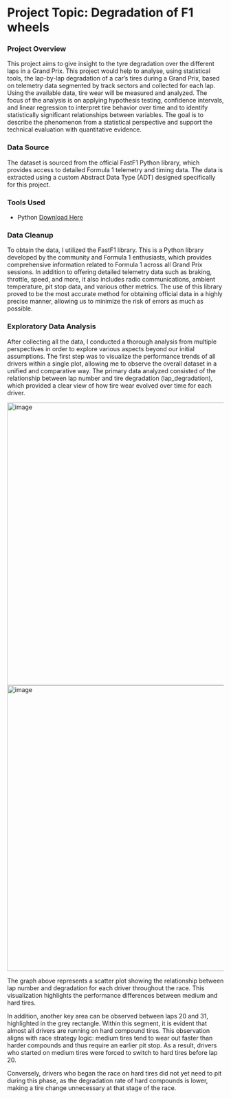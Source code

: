 # Project Topic: Degradation of F1 wheels
### Project Overview
This project aims to give insight to the tyre degradation over the different laps in a Grand Prix. This project would help to analyse, using statistical tools, the lap-by-lap degradation of a car’s tires during a Grand Prix, based on telemetry data segmented by track sectors and collected for each lap. Using the available data, tire wear will be measured and analyzed. The focus of the analysis is on applying hypothesis testing, confidence intervals, and linear regression to interpret tire behavior over time and to identify statistically significant relationships between variables. The goal is to describe the phenomenon from a statistical perspective and support the technical evaluation with quantitative evidence.

### Data Source
The dataset is sourced from the official FastF1 Python library, which provides access to detailed Formula 1 telemetry and timing data. The data is extracted using a custom Abstract Data Type (ADT) designed specifically for this project.

### Tools Used
- Python [Download Here](https://www.python.org/downloads/)

### Data Cleanup
To obtain the data, I  utilized the FastF1 library. This is a Python library developed by the community and Formula 1 enthusiasts, which provides comprehensive information related to Formula 1 across all Grand Prix sessions. In addition to offering detailed telemetry data such as braking, throttle, speed, and more, it also includes radio communications, ambient temperature, pit stop data, and various other metrics. The use of this library proved to be the most accurate method for obtaining official data in a highly precise manner, allowing us to minimize the risk of errors as much as possible.

### Exploratory Data Analysis
After collecting all the data, I conducted a thorough analysis from multiple perspectives in order to explore various aspects beyond our initial assumptions. The first step was to visualize the performance trends of all drivers within a single plot, allowing me to observe the overall dataset in a unified and comparative way. The primary data analyzed consisted of the relationship between lap number and tire degradation (lap_degradation), which provided a clear view of how tire wear evolved over time for each driver.

<img width="1154" height="657" alt="image" src="https://github.com/user-attachments/assets/44b5de02-1b4d-4b94-a140-79d9e3dacf12" />

<img width="1166" height="664" alt="image" src="https://github.com/user-attachments/assets/682b4018-011c-4cbd-8ca3-bff151c44687" />

The graph above represents a scatter plot showing the relationship between lap number and degradation for each driver throughout the race. This visualization highlights the performance differences between medium and hard tires.

In addition, another key area can be observed between laps 20 and 31, highlighted in the grey rectangle. Within this segment, it is evident that almost all drivers are running on hard compound tires. This observation aligns with race strategy logic: medium tires tend to wear out faster than harder compounds and thus require an earlier pit stop. As a result, drivers who started on medium tires were forced to switch to hard tires before lap 20.

Conversely, drivers who began the race on hard tires did not yet need to pit during this phase, as the degradation rate of hard compounds is lower, making a tire change unnecessary at that stage of the race.

